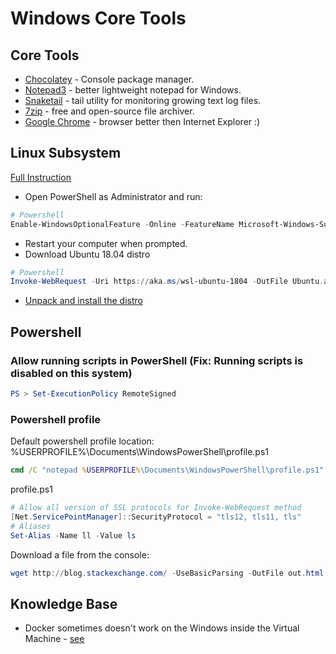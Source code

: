 # Windows Core Tools

## Core Tools
* [Chocolatey](https://chocolatey.org) - Console package manager.
* [Notepad3](https://www.rizonesoft.com/downloads/notepad3/) - better lightweight notepad for Windows.
* [Snaketail](http://snakenest.com/snaketail/) - tail utility for monitoring growing text log files.
* [7zip](https://www.7-zip.org/) - free and open-source file archiver.
* [Google Chrome](https://www.google.com/chrome/) - browser better then Internet Explorer :)


## Linux Subsystem

[Full Instruction](https://docs.microsoft.com/en-us/windows/wsl/install-win10)

* Open PowerShell as Administrator and run:
```powershell
# Powershell
Enable-WindowsOptionalFeature -Online -FeatureName Microsoft-Windows-Subsystem-Linux
```
* Restart your computer when prompted.
* Download Ubuntu 18.04 distro
```powershell
# Powershell
Invoke-WebRequest -Uri https://aka.ms/wsl-ubuntu-1804 -OutFile Ubuntu.appx -UseBasicParsing
```
* [Unpack and install the distro](https://docs.microsoft.com/en-us/windows/wsl/install-on-server#extract-and-install-a-linux-distro)



## Powershell

### Allow running scripts in PowerShell (Fix: Running scripts is disabled on this system)
```powershell
PS > Set-ExecutionPolicy RemoteSigned 
```

### Powershell profile

Default powershell profile location: %USERPROFILE%\Documents\WindowsPowerShell\profile.ps1
```bat
cmd /C "notepad %USERPROFILE%\Documents\WindowsPowerShell\profile.ps1"
```

profile.ps1
```powershell
# Allow all version of SSL protocols for Invoke-WebRequest method
[Net.ServicePointManager]::SecurityProtocol = "tls12, tls11, tls"
# Aliases
Set-Alias -Name ll -Value ls
```

Download a file from the console:
```powershell
wget http://blog.stackexchange.com/ -UseBasicParsing -OutFile out.html
``````

## Knowledge Base

* Docker sometimes doesn't work on the Windows inside the Virtual Machine - [see](https://github.com/docker/for-win/issues/574#issuecomment-442661635)
